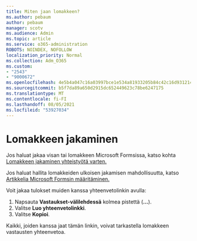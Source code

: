 ```yaml
---
title: Miten jaan lomakkeen?
ms.author: pebaum
author: pebaum
manager: scotv
ms.audience: Admin
ms.topic: article
ms.service: o365-administration
ROBOTS: NOINDEX, NOFOLLOW
localization_priority: Normal
ms.collection: Adm_O365
ms.custom:
- "2543"
- "9000672"
ms.openlocfilehash: 4e5b4a047c16a03997bce1e534a81933205b84c42c16d931214883fd2df72360
ms.sourcegitcommit: b5f7da89a650d2915dc652449623c78be6247175
ms.translationtype: MT
ms.contentlocale: fi-FI
ms.lasthandoff: 08/05/2021
ms.locfileid: "53927034"
---
```

# <a name="share-a-form"></a>Lomakkeen jakaminen

Jos haluat jakaa visan tai lomakkeen Microsoft Formsissa, katso kohta [Lomakkeen jakaminen yhteistyötä varten.](https://support.office.com/article/Share-a-form-to-collaborate-d5bb5cf0-8401-4c15-bb8c-8e108cd7e69b)

Jos haluat hallita lomakkeiden ulkoisen jakamisen mahdollisuutta, katso [Artikkelia Microsoft Formsin määritäminen.](https://support.office.com/article/set-up-microsoft-forms-cc52287a-4550-464d-9a1b-457bf9df2240) 

Voit jakaa tulokset muiden kanssa yhteenvetolinkin avulla:

1. Napsauta **Vastaukset-välilehdessä** kolmea pistettä (**...**).
3. Valitse **Luo yhteenvetolinkki**.
4. Valitse **Kopioi**.

Kaikki, joiden kanssa jaat tämän linkin, voivat tarkastella lomakkeen vastausten yhteenvetoa.